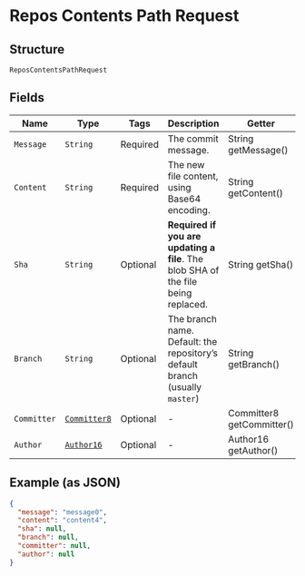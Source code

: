 
# Repos Contents Path Request

## Structure

`ReposContentsPathRequest`

## Fields

| Name | Type | Tags | Description | Getter | Setter |
|  --- | --- | --- | --- | --- | --- |
| `Message` | `String` | Required | The commit message. | String getMessage() | setMessage(String message) |
| `Content` | `String` | Required | The new file content, using Base64 encoding. | String getContent() | setContent(String content) |
| `Sha` | `String` | Optional | **Required if you are updating a file**. The blob SHA of the file being replaced. | String getSha() | setSha(String sha) |
| `Branch` | `String` | Optional | The branch name. Default: the repository’s default branch (usually `master`) | String getBranch() | setBranch(String branch) |
| `Committer` | [`Committer8`](../../doc/models/committer-8.md) | Optional | - | Committer8 getCommitter() | setCommitter(Committer8 committer) |
| `Author` | [`Author16`](../../doc/models/author-16.md) | Optional | - | Author16 getAuthor() | setAuthor(Author16 author) |

## Example (as JSON)

```json
{
  "message": "message0",
  "content": "content4",
  "sha": null,
  "branch": null,
  "committer": null,
  "author": null
}
```


